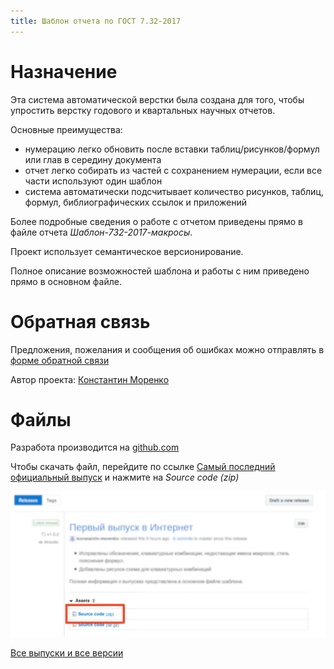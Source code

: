 ```yaml
---
title: Шаблон отчета по ГОСТ 7.32-2017
---
```


# Назначение

Эта система автоматической верстки была создана для того, чтобы
упростить верстку годового и квартальных научных отчетов.

Основные преимущества:
- нумерацию легко обновить после вставки таблиц/рисунков/формул или глав в
  середину документа
- отчет легко собирать из частей с сохранением нумерации, если все
  части используют один шаблон
- система автоматически подсчитывает количество рисунков, таблиц,
  формул, библиографических ссылок и приложений

Более подробные сведения о работе с отчетом приведены прямо в файле
отчета *Шаблон-732-2017-макросы*.

Проект использует семантическое версионирование.

Полное описание возможностей шаблона и работы с ним приведено прямо в
основном файле.

# Обратная связь

Предложения, пожелания и сообщения об ошибках можно отправлять в
[форме обратной связи](https://forms.yandex.ru/u/5d03bf6219621d0da3869577/)

Автор проекта: [Константин Моренко](konstantin-morenko.ru)

# Файлы

Разработа производится на
[github.com](https://github.com/konstantin-morenko/report-732-2017)

Чтобы скачать файл, перейдите по ссылке [Самый последний официальный
выпуск](https://github.com/konstantin-morenko/report-732-2017/releases/latest)
и нажмите на *Source code (zip)*

![Download button](download-release.png)

[Все выпуски и все версии](https://github.com/konstantin-morenko/report-732-2017/releases)

